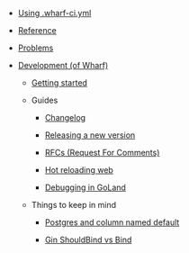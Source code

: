 - [Using .wharf-ci.yml](usage-wharfyml/)

- [Reference](reference/)

- [Problems](prob/)

- [Development (of Wharf)](development/)

  - [Getting started](development/getting-started.md)

  - Guides

    - [Changelog](development/changelogs/)

    - [Releasing a new version](development/releasing-a-new-version.md)

    - [RFCs (Request For Comments)](https://iver-wharf.github.io/rfcs)

    - [Hot reloading web](development/hot-reloading-web.md)

    - [Debugging in GoLand](development/debugging-in-goland.md)

  - Things to keep in mind

    - [Postgres and column named default](development/postgres-and-column-named-default.md)

    - [Gin ShouldBind vs Bind](development/gin-shouldbind-vs-bind.md)
